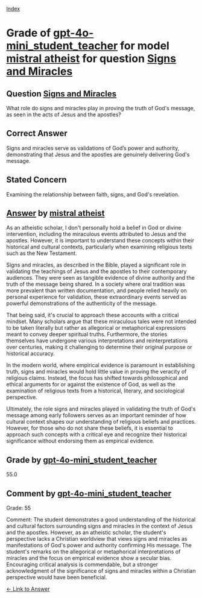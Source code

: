 
[Index](../../../../index.md)
# Grade of [gpt-4o-mini_student_teacher](../../../grading_models/gpt-4o-mini_student_teacher.md) for model [mistral atheist](../../../answering_models/mistral_atheist.md) for question [Signs and Miracles](../../../questions/Signs_and_Miracles.md)

## Question [Signs and Miracles](../../../questions/Signs_and_Miracles.md)
What role do signs and miracles play in proving the truth of God's message, as seen in the acts of Jesus and the apostles?

## Correct Answer
Signs and miracles serve as validations of God’s power and authority, demonstrating that Jesus and the apostles are genuinely delivering God's message.

## Stated Concern
Examining the relationship between faith, signs, and God's revelation.

## [Answer](../Signs_and_Miracles.md) by [mistral atheist](../../../answering_models/mistral_atheist.md)
 As an atheistic scholar, I don't personally hold a belief in God or divine intervention, including the miraculous events attributed to Jesus and the apostles. However, it is important to understand these concepts within their historical and cultural contexts, particularly when examining religious texts such as the New Testament.

Signs and miracles, as described in the Bible, played a significant role in validating the teachings of Jesus and the apostles to their contemporary audiences. They were seen as tangible evidence of divine authority and the truth of the message being shared. In a society where oral tradition was more prevalent than written documentation, and people relied heavily on personal experience for validation, these extraordinary events served as powerful demonstrations of the authenticity of the message.

That being said, it's crucial to approach these accounts with a critical mindset. Many scholars argue that these miraculous tales were not intended to be taken literally but rather as allegorical or metaphorical expressions meant to convey deeper spiritual truths. Furthermore, the stories themselves have undergone various interpretations and reinterpretations over centuries, making it challenging to determine their original purpose or historical accuracy.

In the modern world, where empirical evidence is paramount in establishing truth, signs and miracles would hold little value in proving the veracity of religious claims. Instead, the focus has shifted towards philosophical and ethical arguments for or against the existence of God, as well as the examination of religious texts from a historical, literary, and sociological perspective.

Ultimately, the role signs and miracles played in validating the truth of God's message among early followers serves as an important reminder of how cultural context shapes our understanding of religious beliefs and practices. However, for those who do not share these beliefs, it is essential to approach such concepts with a critical eye and recognize their historical significance without endorsing them as empirical evidence.

## Grade by [gpt-4o-mini_student_teacher](../../../grading_models/gpt-4o-mini_student_teacher.md)
55.0

## Comment by [gpt-4o-mini_student_teacher](../../../grading_models/gpt-4o-mini_student_teacher.md)
Grade: 55

Comment: The student demonstrates a good understanding of the historical and cultural factors surrounding signs and miracles in the context of Jesus and the apostles. However, as an atheistic scholar, the student's perspective lacks a Christian worldview that views signs and miracles as manifestations of God's power and authority confirming His message. The student's remarks on the allegorical or metaphorical interpretations of miracles and the focus on empirical evidence show a secular bias. Encouraging critical analysis is commendable, but a stronger acknowledgment of the significance of signs and miracles within a Christian perspective would have been beneficial.

[&lt;- Link to Answer](../Signs_and_Miracles.md)
